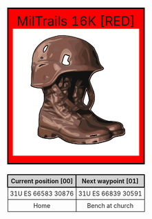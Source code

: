 <html>

<head>
   <title>MilTrails 15K 00</title>
   <link rel="icon" type="image/x-icon" href="https://github.com/Merlinc01/miltrails/blob/f87d62ac1c34ba8e1b8392fdef00ef7be243d578/mt-15k/miltrails.ico">
   <style>
      table {
      border-spacing: 5px;}
      td {
      border: 1px solid black;
      text-align: center;
      padding: 5px;}
      th {
      border: 2px solid black;
      text-align: center;
      padding: 5px;
      background-color: lightgrey;}
      caption {
      border: 3px solid black;
      text-align: center;
      padding: 10px;
      background-color: red;
      font-size:30px;}
   </style>
</head>

<body>
   <table>
      <caption>
         MilTrails 16K [RED]
         <img src="https://github.com/Merlinc01/miltrails/blob/46c0c569fc477d27879c9eb20a8205cdb9309901/miltrails.png" alt="">
      </caption>
      <tr>
         <th>Current position [00]</th>
         <th>Next waypoint [01]</th>
      </tr>
      <tr>
         <td>31U ES 66583 30876</td>
         <td>31U ES 66839 30591</td>
      </tr>
      <tr>
         <td>Home</td>
         <td>Bench at church</td>
      </tr>
   </table>
</body>

</html>
